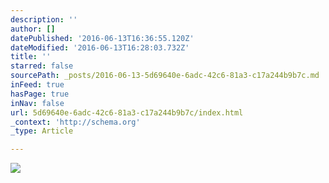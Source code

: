 ```yaml
---
description: ''
author: []
datePublished: '2016-06-13T16:36:55.120Z'
dateModified: '2016-06-13T16:28:03.732Z'
title: ''
starred: false
sourcePath: _posts/2016-06-13-5d69640e-6adc-42c6-81a3-c17a244b9b7c.md
inFeed: true
hasPage: true
inNav: false
url: 5d69640e-6adc-42c6-81a3-c17a244b9b7c/index.html
_context: 'http://schema.org'
_type: Article

---
```

![](https://the-grid-user-content.s3-us-west-2.amazonaws.com/e71c2504-7749-4b85-a5d9-58f7ca36feba.jpg)